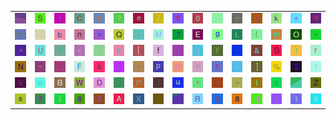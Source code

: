 <table>
<tr>
<td><img src="gr3.gif"></td>
<td><img src="53.gif"></td>
<td><img src="49.gif"></td>
<td><img src="43.gif"></td>
<td><img src="63.gif"></td>
<td><img src="3F.gif"></td>
<td><img src="65.gif"></td>
<td><img src="2F.gif"></td>
<td><img src="59.gif"></td>
<td><img src="30.gif"></td>
<td><img src="5F.gif"></td>
<td><img src="3D.gif"></td>
<td><img src="6A.gif"></td>
<td><img src="6B.gif"></td>
<td><img src="2B.gif"></td>
<td><img src="71.gif"></td>
</tr>
<tr>
<td><img src="4B.gif"></td>
<td><img src="34.gif"></td>
<td><img src="62.gif"></td>
<td><img src="6E.gif"></td>
<td><img src="76.gif"></td>
<td><img src="51.gif"></td>
<td><img src="6F.gif"></td>
<td><img src="4D.gif"></td>
<td><img src="37.gif"></td>
<td><img src="45.gif"></td>
<td><img src="67.gif"></td>
<td><img src="4C.gif"></td>
<td><img src="28.gif"></td>
<td><img src="6D.gif"></td>
<td><img src="4F.gif"></td>
<td><img src="2A.gif"></td>
</tr>
<tr>
<td><img src="5E.gif"></td>
<td><img src="55.gif"></td>
<td><img src="6C.gif"></td>
<td><img src="3C.gif"></td>
<td><img src="69.gif"></td>
<td><img src="78.gif"></td>
<td><img src="5B.gif"></td>
<td><img src="66.gif"></td>
<td><img src="7B.gif"></td>
<td><img src="4A.gif"></td>
<td><img src="79.gif"></td>
<td><img src="27.gif"></td>
<td><img src="26.gif"></td>
<td><img src="47.gif"></td>
<td><img src="29.gif"></td>
<td><img src="72.gif"></td>
</tr>
<tr>
<td><img src="4E.gif"></td>
<td><img src="7E.gif"></td>
<td><img src="54.gif"></td>
<td><img src="46.gif"></td>
<td><img src="61.gif"></td>
<td><img src="3B.gif"></td>
<td><img src="68.gif"></td>
<td><img src="70.gif"></td>
<td><img src="40.gif"></td>
<td><img src="23.gif"></td>
<td><img src="35.gif"></td>
<td><img src="7C.gif"></td>
<td><img src="5D.gif"></td>
<td><img src="25.gif"></td>
<td><img src="24.gif"></td>
<td><img src="21.gif"></td>
</tr>
<tr>
<td><img src="56.gif"></td>
<td><img src="77.gif"></td>
<td><img src="42.gif"></td>
<td><img src="57.gif"></td>
<td><img src="44.gif"></td>
<td><img src="2E.gif"></td>
<td><img src="50.gif"></td>
<td><img src="3A.gif"></td>
<td><img src="75.gif"></td>
<td><img src="22.gif"></td>
<td><img src="60.gif"></td>
<td><img src="3E.gif"></td>
<td><img src="74.gif"></td>
<td><img src="7A.gif"></td>
<td><img src="gr1.gif"></td>
<td><img src="5A.gif"></td>
</tr>
<tr>
<td><img src="73.gif"></td>
<td><img src="33.gif"></td>
<td><img src="7D.gif"></td>
<td><img src="36.gif"></td>
<td><img src="32.gif"></td>
<td><img src="41.gif"></td>
<td><img src="58.gif"></td>
<td><img src="2D.gif"></td>
<td><img src="gr2.gif"></td>
<td><img src="52.gif"></td>
<td><img src="48.gif"></td>
<td><img src="38.gif"></td>
<td><img src="64.gif"></td>
<td><img src="2C.gif"></td>
<td><img src="31.gif"></td>
<td><img src="39.gif"></td>
</tr>
</table>
